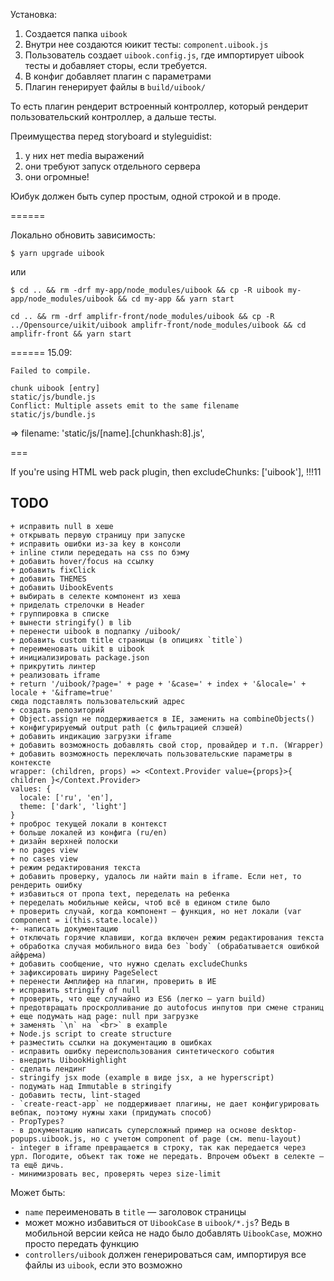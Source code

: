 Установка:

1. Создается папка `uibook`
2. Внутри нее создаются юикит тесты: `component.uibook.js`
3. Пользователь создает `uibook.config.js`, где импортирует uibook тесты и добавляет сторы, если требуется.
4. В конфиг добавляет плагин с параметрами
5. Плагин генерирует файлы в `build/uibook/`


То есть плагин рендерит встроенный контроллер, который рендерит пользовательский контроллер, а дальше тесты.

Преимущества перед storyboard и styleguidist:
1. у них нет media выражений
2. они требуют запуск отдельного сервера
3. они огромные!

Юибук должен быть супер простым, одной строкой и в проде.

======

Локально обновить зависимость:

```
$ yarn upgrade uibook
```

или

```
$ cd .. && rm -drf my-app/node_modules/uibook && cp -R uibook my-app/node_modules/uibook && cd my-app && yarn start
```

```
cd .. && rm -drf amplifr-front/node_modules/uibook && cp -R ../Opensource/uikit/uibook amplifr-front/node_modules/uibook && cd amplifr-front && yarn start
```

======
15.09:

```
Failed to compile.

chunk uibook [entry]
static/js/bundle.js
Conflict: Multiple assets emit to the same filename static/js/bundle.js
```

=> filename: 'static/js/[name].[chunkhash:8].js',

===

If you're using HTML web pack plugin, then excludeChunks: ['uibook'], !!!11

## TODO

```
+ исправить null в хеше
+ открывать первую страницу при запуске
+ исправить ошибки из-за key в консоли
+ inline стили передедать на css по бэму
+ добавить hover/focus на ссылку
+ добавить fixClick
+ добавить THEMES
+ добавить UibookEvents
+ выбирать в селекте компонент из хеша
+ приделать стрелочки в Header
+ группировка в списке
+ вынести stringify() в lib
+ перенести uibook в подпапку /uibook/
+ добавить custom title страницы (в опициях `title`)
+ переименовать uikit в uibook
+ инициализировать package.json
+ прикрутить линтер
+ реализовать iframe
+ return '/uibook/?page=' + page + '&case=' + index + '&locale=' + locale + '&iframe=true'
сюда подставлять пользовательский адрес
+ создать репозиторий
+ Object.assign не поддерживается в IE, заменить на combineObjects()
+ конфигурируемый output path (с фильтрацией слэшей)
+ добавить индикацию загрузки iframe
+ добавить возможность добавлять свой стор, провайдер и т.п. (Wrapper)
+ добавить возможность переключать пользовательские параметры в контексте
wrapper: (children, props) => <Context.Provider value={props}>{ children }</Context.Provider>
values: {
  locale: ['ru', 'en'],
  theme: ['dark', 'light']
}
+ проброс текущей локали в контекст
+ больше локалей из конфига (ru/en)
+ дизайн верхней полоски
+ no pages view
+ no cases view
+ режим редактирования текста
+ добавить проверку, удалось ли найти main в iframe. Если нет, то рендерить ошибку
+ избавиться от пропа text, переделать на ребенка
+ переделать мобильные кейсы, чтоб всё в едином стиле было
+ проверить случай, когда компонент — функция, но нет локали (var component = i(this.state.locale))
+- написать документацию
+ отключать горячие клавиши, когда включен режим редактирования текста
+ обработка случая мобильного вида без `body` (обрабатывается ошибкой айфрема)
+ добавить сообщение, что нужно сделать excludeChunks
+ зафиксировать ширину PageSelect
+ перенести Амплифер на плагин, проверить в ИЕ
+ исправить stringify of null
+ проверить, что еще случайно из ES6 (легко — yarn build)
+ предотвращать проскролливание до autofocus инпутов при смене страниц
+ еще подумать над page: null при загрузке
+ заменять `\n` на `<br>` в example
+ Node.js script to create structure
+ разместить ссылки на документацию в ошибках
- исправить ошибку переиспользования синтетического события
- внедрить UibookHighlight
- сделать лендинг
- stringify jsx mode (example в виде jsx, а не hyperscript)
- подумать над Immutable в stringify
- добавить тесты, lint-staged
- `create-react-app` не поддерживает плагины, не дает конфигурировать вебпак, поэтому нужны хаки (придумать способ)
- PropTypes?
- в документацию написать суперсложный пример на основе desktop-popups.uibook.js, но с учетом component of page (см. menu-layout)
- integer в iframe превращается в строку, так как передается через урл. Погодите, объект так тоже не передать. Впрочем объект в селекте — та ещё дичь.
- минимизровать вес, проверять через size-limit
```

Может быть:
- `name` переименовать в `title` — заголовок страницы
- может можно избавиться от `UibookCase` в `uibook/*.js`? Ведь в мобильной версии кейса не надо было добавлять `UibookCase`, можно просто передать функцию
- `controllers/uibook` должен генерироваться сам, импортируя все файлы
из `uibook`, если это возможно
